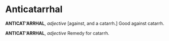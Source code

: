 # Anticatarrhal

**ANTICAT'ARRHAL**, _adjective_ \[against, and a catarrh.\] Good against catarrh.

**ANTICAT'ARRHAL**, _adjective_ Remedy for catarrh.